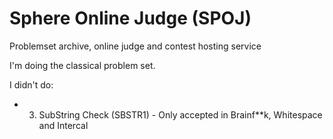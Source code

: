 # Sphere Online Judge (SPOJ)

Problemset archive, online judge and contest hosting service

I'm doing the classical problem set.

I didn't do:

- 3. SubString Check (SBSTR1) - Only accepted in Brainf**k, Whitespace and Intercal
